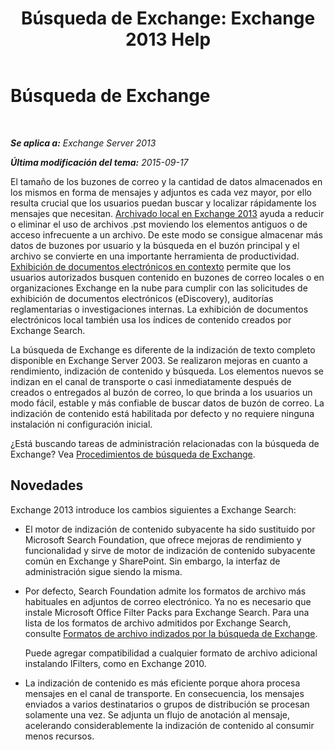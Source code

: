 ﻿---
title: 'Búsqueda de Exchange: Exchange 2013 Help'
TOCTitle: Búsqueda de Exchange
ms:assetid: 967e2a13-4e54-486a-ac22-08768674abbb
ms:mtpsurl: https://technet.microsoft.com/es-es/library/Bb232132(v=EXCHG.150)
ms:contentKeyID: 52062048
ms.date: 04/23/2018
mtps_version: v=EXCHG.150
ms.translationtype: HT
---

# Búsqueda de Exchange

 

_**Se aplica a:** Exchange Server 2013_

_**Última modificación del tema:** 2015-09-17_

El tamaño de los buzones de correo y la cantidad de datos almacenados en los mismos en forma de mensajes y adjuntos es cada vez mayor, por ello resulta crucial que los usuarios puedan buscar y localizar rápidamente los mensajes que necesitan. [Archivado local en Exchange 2013](in-place-archiving-in-exchange-2013-exchange-2013-help.md) ayuda a reducir o eliminar el uso de archivos .pst moviendo los elementos antiguos o de acceso infrecuente a un archivo. De este modo se consigue almacenar más datos de buzones por usuario y la búsqueda en el buzón principal y el archivo se convierte en una importante herramienta de productividad. [Exhibición de documentos electrónicos en contexto](https://docs.microsoft.com/es-es/exchange/security-and-compliance/data-loss-prevention/integrate-sensitive-information-rules) permite que los usuarios autorizados busquen contenido en buzones de correo locales o en organizaciones Exchange en la nube para cumplir con las solicitudes de exhibición de documentos electrónicos (eDiscovery), auditorías reglamentarias o investigaciones internas. La exhibición de documentos electrónicos local también usa los índices de contenido creados por Exchange Search.

La búsqueda de Exchange es diferente de la indización de texto completo disponible en Exchange Server 2003. Se realizaron mejoras en cuanto a rendimiento, indización de contenido y búsqueda. Los elementos nuevos se indizan en el canal de transporte o casi inmediatamente después de creados o entregados al buzón de correo, lo que brinda a los usuarios un modo fácil, estable y más confiable de buscar datos de buzón de correo. La indización de contenido está habilitada por defecto y no requiere ninguna instalación ni configuración inicial.

¿Está buscando tareas de administración relacionadas con la búsqueda de Exchange? Vea [Procedimientos de búsqueda de Exchange](exchange-search-procedures-exchange-2013-help.md).

## Novedades

Exchange 2013 introduce los cambios siguientes a Exchange Search:

  - El motor de indización de contenido subyacente ha sido sustituido por Microsoft Search Foundation, que ofrece mejoras de rendimiento y funcionalidad y sirve de motor de indización de contenido subyacente común en Exchange y SharePoint. Sin embargo, la interfaz de administración sigue siendo la misma.

  - Por defecto, Search Foundation admite los formatos de archivo más habituales en adjuntos de correo electrónico. Ya no es necesario que instale Microsoft Office Filter Packs para Exchange Search. Para una lista de los formatos de archivo admitidos por Exchange Search, consulte [Formatos de archivo indizados por la búsqueda de Exchange](file-formats-indexed-by-exchange-search-exchange-2013-help.md).
    
    Puede agregar compatibilidad a cualquier formato de archivo adicional instalando IFilters, como en Exchange 2010.

  - La indización de contenido es más eficiente porque ahora procesa mensajes en el canal de transporte. En consecuencia, los mensajes enviados a varios destinatarios o grupos de distribución se procesan solamente una vez. Se adjunta un flujo de anotación al mensaje, acelerando considerablemente la indización de contenido al consumir menos recursos.

